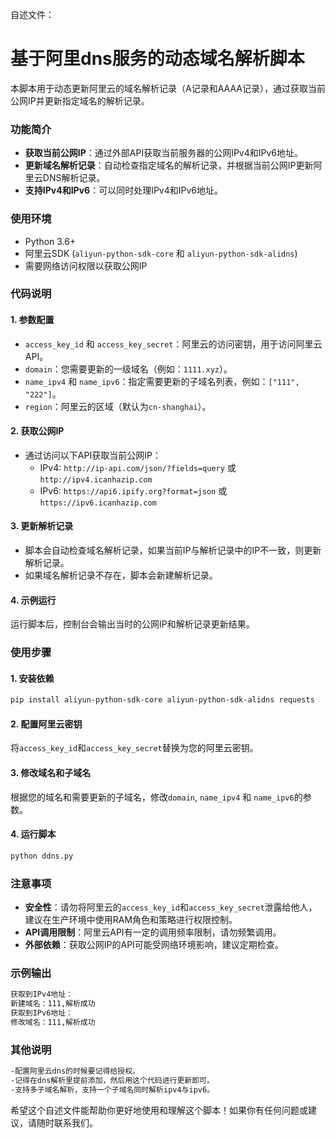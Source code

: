 自述文件：

# 基于阿里dns服务的动态域名解析脚本
本脚本用于动态更新阿里云的域名解析记录（A记录和AAAA记录），通过获取当前公网IP并更新指定域名的解析记录。

### 功能简介
- **获取当前公网IP**：通过外部API获取当前服务器的公网IPv4和IPv6地址。
- **更新域名解析记录**：自动检查指定域名的解析记录，并根据当前公网IP更新阿里云DNS解析记录。
- **支持IPv4和IPv6**：可以同时处理IPv4和IPv6地址。

### 使用环境
- Python 3.6+
- 阿里云SDK (`aliyun-python-sdk-core` 和 `aliyun-python-sdk-alidns`)
- 需要网络访问权限以获取公网IP

### 代码说明
#### 1. 参数配置
- `access_key_id` 和 `access_key_secret`：阿里云的访问密钥，用于访问阿里云API。
- `domain`：您需要更新的一级域名（例如：`1111.xyz`）。
- `name_ipv4` 和 `name_ipv6`：指定需要更新的子域名列表，例如：`["111", "222"]`。
- `region`：阿里云的区域（默认为`cn-shanghai`）。

#### 2. 获取公网IP
- 通过访问以下API获取当前公网IP：
  - IPv4: `http://ip-api.com/json/?fields=query` 或 `http://ipv4.icanhazip.com`
  - IPv6: `https://api6.ipify.org?format=json` 或 `https://ipv6.icanhazip.com`

#### 3. 更新解析记录
- 脚本会自动检查域名解析记录，如果当前IP与解析记录中的IP不一致，则更新解析记录。
- 如果域名解析记录不存在，脚本会新建解析记录。

#### 4. 示例运行
运行脚本后，控制台会输出当时的公网IP和解析记录更新结果。

### 使用步骤
#### 1. 安装依赖
```bash
pip install aliyun-python-sdk-core aliyun-python-sdk-alidns requests
```

#### 2. 配置阿里云密钥
将`access_key_id`和`access_key_secret`替换为您的阿里云密钥。

#### 3. 修改域名和子域名
根据您的域名和需要更新的子域名，修改`domain`, `name_ipv4` 和 `name_ipv6`的参数。

#### 4. 运行脚本
```bash
python ddns.py
```

### 注意事项
- **安全性**：请勿将阿里云的`access_key_id`和`access_key_secret`泄露给他人，建议在生产环境中使用RAM角色和策略进行权限控制。
- **API调用限制**：阿里云API有一定的调用频率限制，请勿频繁调用。
- **外部依赖**：获取公网IP的API可能受网络环境影响，建议定期检查。

### 示例输出
```bash
获取到IPv4地址：
新建域名：111,解析成功
获取到IPv6地址：
修改域名：111,解析成功
```
### 其他说明
```bash
-配置阿里云dns的时候要记得给授权。
-记得在dns解析里提前添加，然后用这个代码进行更新即可。
-支持多子域名解析，支持一个子域名同时解析ipv4与ipv6。
```
希望这个自述文件能帮助你更好地使用和理解这个脚本！如果你有任何问题或建议，请随时联系我们。
